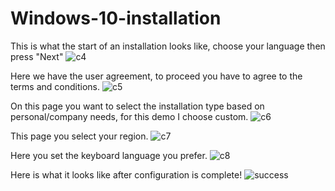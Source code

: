 # Windows-10-installation

This is what the start of an installation looks like, choose your language then press "Next"
![c4](https://github.com/user-attachments/assets/508c761d-092f-47e5-a301-150594e4db61)

Here we have the user agreement, to proceed you have to agree to the terms and conditions. 
![c5](https://github.com/user-attachments/assets/8585b716-bc38-4583-b3ca-ddf9e404c7f4)

On this page you want to select the installation type based on personal/company needs, for this demo I choose custom.
![c6](https://github.com/user-attachments/assets/9308e6bf-9296-47d0-8a66-e9e9c4518a2f)

This page you select your region.
![c7](https://github.com/user-attachments/assets/bdca4573-5d47-4bb1-827f-bdb03567a9d7)

Here you set the keyboard language you prefer.
![c8](https://github.com/user-attachments/assets/2bf4d97f-8ef5-4e4c-8f4c-6a005d00e55a)

Here is what it looks like after configuration is complete!
![success](https://github.com/user-attachments/assets/562c9c3f-899b-4d8a-bae1-1f16d5bc34ac)
